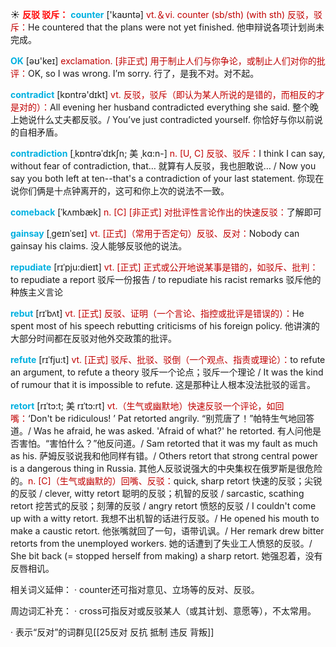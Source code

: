 ☀ <font color="red">**反驳 驳斥：**</font>
<font color="sky blue">**counter**</font> ['kaʊntə] 
<font color="#c00000">vt.＆vi. counter (sb/sth) (with sth) 反驳，驳斥：</font>He countered that the plans were not yet finished. 他申辩说各项计划尚未完成。

<font color="sky blue">**OK**</font> [əʊ'keɪ] 
<font color="#c00000">exclamation. [非正式] 用于制止人们与你争论，或制止人们对你的批评：</font>OK, so I was wrong. I’m sorry. 行了，是我不对。对不起。

<font color="sky blue">**contradict**</font> [kɒntrə'dɪkt] 
<font color="#c00000">vt. 反驳，驳斥（即认为某人所说的是错的，而相反的才是对的）：</font>All evening her husband contradicted everything she said. 整个晚上她说什么丈夫都反驳。/ You’ve just contradicted yourself. 你恰好与你以前说的自相矛盾。
                      
<font color="sky blue">**contradiction**</font> [ˌkɒntrəˈdɪkʃn; 美 ˌkɑ:n-]
<font color="#c00000">n. [U, C] 反驳、驳斥：</font>I think I can say, without fear of contradiction, that… 就算有人反驳，我也胆敢说… / Now you say you both left at ten--that's a contradiction of your last statement. 你现在说你们俩是十点钟离开的，这可和你上次的说法不一致。
           
<font color="sky blue">**comeback**</font> [ˈkʌmbæk]
<font color="#c00000">n. [C] [非正式] 对批评性言论作出的快速反驳：</font>了解即可

<font color="sky blue">**gainsay**</font> [ˌgeɪnˈseɪ]
<font color="#c00000">vt. [正式]（常用于否定句）反驳、反对：</font>Nobody can gainsay his claims. 没人能够反驳他的说法。
           
<font color="sky blue">**repudiate**</font> [rɪˈpju:dieɪt]
<font color="#c00000">vt. [正式] 正式或公开地说某事是错的，如驳斥、批判：</font>to repudiate a report 驳斥一份报告 / to repudiate his racist remarks 驳斥他的种族主义言论
           
<font color="sky blue">**rebut**</font> [rɪˈbʌt]
<font color="#c00000">vt. [正式] 反驳、证明（一个言论、指控或批评是错误的）：</font>He spent most of his speech rebutting criticisms of his foreign policy. 他讲演的大部分时间都在反驳对他外交政策的批评。

<font color="sky blue">**refute**</font> [rɪˈfju:t]
<font color="#c00000">vt. [正式] 驳斥、批驳、驳倒（一个观点、指责或理论）：</font>to refute an argument, to refute a theory 驳斥一个论点；驳斥一个理论 / It was the kind of rumour that it is impossible to refute. 这是那种让人根本没法批驳的谣言。
           
<font color="sky blue">**retort**</font> [rɪˈtɔ:t; 美 rɪˈtɔ:rt]
<font color="#c00000">vt.（生气或幽默地）快速反驳一个评论，如回嘴：</font>‘Don't be ridiculous! ’ Pat retorted angrily. “别荒唐了！”帕特生气地回答道。/ Was he afraid, he was asked. 'Afraid of what?' he retorted. 有人问他是否害怕。“害怕什么？”他反问道。/ Sam retorted that it was my fault as much as his. 萨姆反驳说我和他同样有错。/ Others retort that strong central power is a dangerous thing in Russia. 其他人反驳说强大的中央集权在俄罗斯是很危险的。<font color="#c00000">n. [C]（生气或幽默的）回嘴、反驳：</font>quick, sharp retort 快速的反驳；尖锐的反驳 / clever, witty retort 聪明的反驳；机智的反驳 / sarcastic, scathing retort 挖苦式的反驳；刻薄的反驳 / angry retort 愤怒的反驳 / I couldn't come up with a witty retort. 我想不出机智的话进行反驳。/ He opened his mouth to make a caustic retort. 他张嘴就回了一句，语带讥讽。/ Her remark drew bitter retorts from the unemployed workers. 她的话遭到了失业工人愤怒的反驳。/ She bit back (= stopped herself from making) a sharp retort. 她强忍着，没有反唇相讥。

相关词义延伸：
· counter还可指对意见、立场等的反对、反驳。

周边词汇补充：
· cross可指反对或反驳某人（或其计划、意愿等），不太常用。

· 表示“反对”的词群见[[25反对 反抗 抵制 违反 背叛]]
